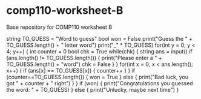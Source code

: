 # comp110-worksheet-B
Base repository for COMP110 worksheet B


string TO_GUESS = "Word to guess"
bool won = False
print("Guess the " + TO_GUESS.length() + " letter word")
print("_" * TO_GUESS)
for(int y = 0; y < 4; y++)
{
  int counter = 0
  bool chk = True
  while(chk)
  {
    string ans = input()
    if (ans.length() != TO_GUESS.length())
    {
      print("Please enter a " + TO_GUESS.length() + "word")
      chk = False
    }
  }
  for(int x = 0; x < ans.length(); x++)
  {
    if (ans[x] == TO_GUESS[x])
    {
      counter++
    }
  }
  if (counter==TO_GUESS.length())
  {
    won = True
  }
  else
  {
    print("Bad luck, you got " + counter + " right")
  }
}
if (won)
{
  print("Congratulations you guessed the word: " + TO_GUESS)
}
else
{
  print("Unlucky, maybe next time")
}
